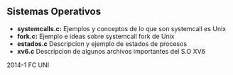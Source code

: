 Sistemas Operativos
-------------------

- **systemcalls.c:** Ejemplos y conceptos de lo que son systemcall es Unix
- **fork.c:** Ejemplo e ideas sobre systemcall fork de Unix
- **estados.c** Descripcion y ejemplo de estados de procesos
- **xv6.c** Descripcion de algunos archivos importantes del S.O XV6

2014-1 FC UNI

